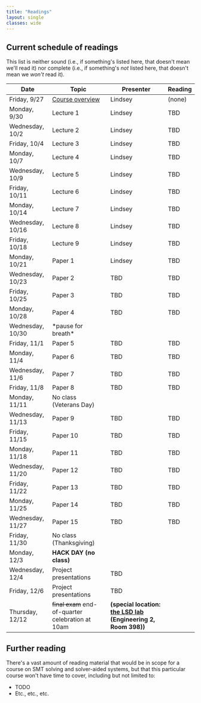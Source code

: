 ```yaml
---
title: "Readings"
layout: single
classes: wide
---
```


## Current schedule of readings

This list is neither sound (i.e., if something's listed here, that doesn't mean we'll read it) nor complete (i.e., if something's *not* listed here, that doesn't mean we *won't* read it).

| Date             | Topic                                        | Presenter            | Reading
|------------------|----------------------------------------------|----------------------|-----------------------------------------------------
| Friday, 9/27     | [Course overview](course-overview.html)      | Lindsey              | (none)
| Monday, 9/30     | Lecture 1                                    | Lindsey              | TBD
| Wednesday, 10/2  | Lecture 2                                    | Lindsey              | TBD
| Friday, 10/4     | Lecture 3                                    | Lindsey              | TBD
| Monday, 10/7     | Lecture 4                                    | Lindsey              | TBD
| Wednesday, 10/9  | Lecture 5                                    | Lindsey              | TBD
| Friday, 10/11    | Lecture 6                                    | Lindsey              | TBD
| Monday, 10/14    | Lecture 7                                    | Lindsey              | TBD
| Wednesday, 10/16 | Lecture 8                                    | Lindsey              | TBD
| Friday, 10/18    | Lecture 9                                    | Lindsey              | TBD
| Monday, 10/21    | Paper 1                                      | Lindsey              | TBD
| Wednesday, 10/23 | Paper 2                                      | TBD                  | TBD
| Friday, 10/25    | Paper 3                                      | TBD                  | TBD
| Monday, 10/28    | Paper 4                                      | TBD                  | TBD
| Wednesday, 10/30 | \*pause for breath\*
| Friday, 11/1     | Paper 5                                      | TBD                  | TBD
| Monday, 11/4     | Paper 6                                      | TBD                  | TBD
| Wednesday, 11/6  | Paper 7                                      | TBD                  | TBD
| Friday, 11/8     | Paper 8                                      | TBD                  | TBD
| Monday, 11/11    | No class (Veterans Day)
| Wednesday, 11/13 | Paper 9                                      | TBD                  | TBD
| Friday, 11/15    | Paper 10                                     | TBD                  | TBD
| Monday, 11/18    | Paper 11                                     | TBD                  | TBD
| Wednesday, 11/20 | Paper 12                                     | TBD                  | TBD
| Friday, 11/22    | Paper 13                                     | TBD                  | TBD
| Monday, 11/25    | Paper 14                                     | TBD                  | TBD
| Wednesday, 11/27 | Paper 15                                     | TBD                  | TBD
| Friday, 11/30    | No class (Thanksgiving)
| Monday, 12/3     | **HACK DAY (no class)**
| Wednesday, 12/4  | Project presentations                        | TBD
| Friday, 12/6     | Project presentations                        | TBD
| Thursday, 12/12  | ~~final exam~~ end-of-quarter celebration at 10am | **(special location: [the LSD lab](https://twitter.com/lindsey/status/1050482295126126592) (Engineering 2, Room 398))** |

## Further reading

There's a vast amount of reading material that would be in scope for a course on SMT solving and solver-aided systems, but that this particular course won't have time to cover, including but not limited to:

  - TODO
  - Etc., etc., etc.
